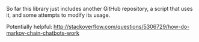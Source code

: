 So far this library just includes another GitHub repository, a script that uses it, and some attempts to modify its usage.


Potentially helpful: http://stackoverflow.com/questions/5306729/how-do-markov-chain-chatbots-work

